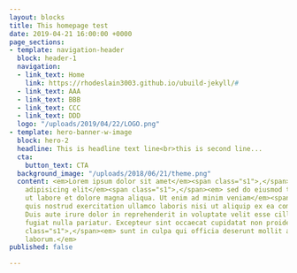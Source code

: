 ```yaml
---
layout: blocks
title: This homepage test
date: 2019-04-21 16:00:00 +0000
page_sections:
- template: navigation-header
  block: header-1
  navigation:
  - link_text: Home
    link: https://rhodeslain3003.github.io/ubuild-jekyll/#
  - link_text: AAA
  - link_text: BBB
  - link_text: CCC
  - link_text: DDD
  logo: "/uploads/2019/04/22/LOGO.png"
- template: hero-banner-w-image
  block: hero-2
  headline: This is headline text line<br>this is second line...
  cta:
    button_text: CTA
  background_image: "/uploads/2018/06/21/theme.png"
  content: <em>Lorem ipsum dolor sit amet</em><span class="s1">,</span><em> consectetur
    adipisicing elit</em><span class="s1">,</span><em> sed do eiusmod tempor incididunt
    ut labore et dolore magna aliqua. Ut enim ad minim veniam</em><span class="s1">,</span><em>
    quis nostrud exercitation ullamco laboris nisi ut aliquip ex ea commodo consequat.
    Duis aute irure dolor in reprehenderit in voluptate velit esse cillum dolore eu
    fugiat nulla pariatur. Excepteur sint occaecat cupidatat non proident</em><span
    class="s1">,</span><em> sunt in culpa qui officia deserunt mollit anim id est
    laborum.</em>
published: false

---
```

